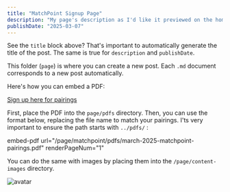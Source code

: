 ```yaml
---
title: "MatchPoint Signup Page"
description: "My page's description as I'd like it previewed on the home page"
publishDate: "2025-03-07"
---
```


See the `title` block above? That's important to automatically generate the title of the post. The same is true for `description` and `publishDate`.

This folder (`page`) is where you can create a new post. Each `.md` document corresponds to a new post automatically.

Here's how you can embed a PDF:

[Sign up here for pairings](https:///yourlinkhere)

First, place the PDF into the `page/pdfs` directory.
Then, you can use the format below, replacing the file name to match your pairings.
I'ts very important to ensure the path starts with `../pdfs/` :

embed-pdf url="/page/matchpoint/pdfs/march-2025-matchpoint-pairings.pdf" renderPageNum="1"


You can do the same with images by placing them into the `/page/content-images` directory.

![avatar](/page/content-imaguges/tennis-guy.png)
